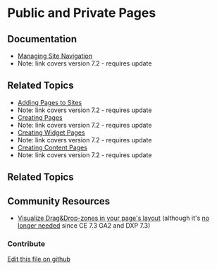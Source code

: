 # Public and Private Pages

## Documentation

* [Managing Site Navigation](https://portal.liferay.dev/docs/7-2/user/-/knowledge_base/u/managing-site-navigation)
* Note: link covers version 7.2 - requires update

## Related Topics

* [Adding Pages to Sites](https://portal.liferay.dev/docs/7-2/user/-/knowledge_base/u/creating-and-managing-pages)
* Note: link covers version 7.2 - requires update
* [Creating Pages](https://portal.liferay.dev/docs/7-2/user/-/knowledge_base/u/creating-pages)
* Note: link covers version 7.2 - requires update
* [Creating Widget Pages](https://portal.liferay.dev/docs/7-2/user/-/knowledge_base/u/creating-widget-pages)
* Note: link covers version 7.2 - requires update
* [Creating Content Pages](https://portal.liferay.dev/docs/7-2/user/-/knowledge_base/u/creating-content-pages)
* Note: link covers version 7.2 - requires update

## Related Topics


## Community Resources

* [Visualize Drag&Drop-zones in your page's layout](https://liferay.dev/blogs/-/blogs/dragging-and-dropping-widgets-on-the-page) (although it's [no longer needed](https://liferay.dev/blogs/-/blogs/drag-drop-indication-on-liferay-ce-7-3-1-ga2) since CE 7.3 GA2 and DXP 7.3) 

### Contribute

[Edit this file on github](https://github.com/olafk/controlpanel-documentation-docs/blob/master/md/73en/com_liferay_layout_admin_web_portlet_GroupPagesPortlet/pages.md)
